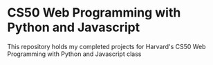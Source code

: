 # CS50 Web Programming with Python and Javascript

This repository holds my completed projects for Harvard's CS50 Web Programming with Python and Javascript class
